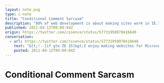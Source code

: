 ```yaml
---
layout: note.pug
type: c-note
title: "Conditional Comment Sarcasm"
description: "80% of web development is about making sites work in IE."
published: 2011-04-12T09:09:04Z
origin: https://twitter.com/cssence/status/57731950978416640
conversation:
  - url: https://twitter.com/cssence/status/57731950978416640
    text: "&lt;!--[if gte IE 15]&gt;I enjoy making websites for Microsoft Internet Explorer&lt;![endif]--&gt;"
    posted: 2011-04-12T09:09:04Z
---
```


# Conditional Comment Sarcasm
